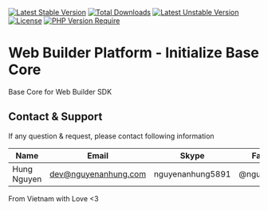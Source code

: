 [![Latest Stable Version](http://poser.pugx.org/web-builder-sdk/platforms-init/v)](https://packagist.org/packages/web-builder-sdk/platforms-init) [![Total Downloads](http://poser.pugx.org/web-builder-sdk/platforms-init/downloads)](https://packagist.org/packages/web-builder-sdk/platforms-init) [![Latest Unstable Version](http://poser.pugx.org/web-builder-sdk/platforms-init/v/unstable)](https://packagist.org/packages/web-builder-sdk/platforms-init) [![License](http://poser.pugx.org/web-builder-sdk/platforms-init/license)](https://packagist.org/packages/web-builder-sdk/platforms-init) [![PHP Version Require](http://poser.pugx.org/web-builder-sdk/platforms-init/require/php)](https://packagist.org/packages/web-builder-sdk/platforms-init)

# Web Builder Platform - Initialize Base Core

Base Core for Web Builder SDK

## Contact & Support

If any question & request, please contact following information

| Name        | Email                | Skype            | Facebook      |
|-------------|----------------------|------------------|---------------|
| Hung Nguyen | dev@nguyenanhung.com | nguyenanhung5891 | @nguyenanhung |

From Vietnam with Love <3
